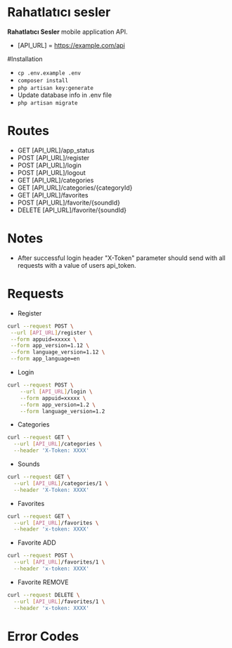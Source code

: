 # Rahatlatıcı sesler

**Rahatlatıcı Sesler** mobile application API.

* [API_URL] = https://example.com/api

#Installation
* `cp .env.example .env`
* `composer install`
* `php artisan key:generate`
* Update database info in .env file
* `php artisan migrate`

# Routes
* GET [API_URL]/app_status
* POST [API_URL]/register
* POST [API_URL]/login
* POST [API_URL]/logout
* GET [API_URL]/categories
* GET [API_URL]/categories/{categoryId}
* GET [API_URL]/favorites
* POST [API_URL]/favorite/{soundId}
* DELETE [API_URL]/favorite/{soundId}

# Notes
* After successful login header "X-Token" parameter should send with all requests with a value of users api_token.

# Requests
* Register
```bash
curl --request POST \
 --url [API_URL]/register \
 --form appuid=xxxxx \
 --form app_version=1.12 \
 --form language_version=1.12 \
 --form app_language=en
```

* Login
```bash
curl --request POST \
    --url [API_URL]/login \
    --form appuid=xxxxx \
    --form app_version=1.2 \
    --form language_version=1.2
```

* Categories
```bash
curl --request GET \
  --url [API_URL]/categories \
  --header 'X-Token: XXXX'
```

* Sounds
```bash
curl --request GET \
  --url [API_URL]/categories/1 \
  --header 'X-Token: XXXX'
```

* Favorites
```bash
curl --request GET \
  --url [API_URL]/favorites \
  --header 'x-token: XXXX'
```

* Favorite ADD
```bash
curl --request POST \
  --url [API_URL]/favorites/1 \
  --header 'x-token: XXXX'
```

* Favorite REMOVE
```bash
curl --request DELETE \
  --url [API_URL]/favorites/1 \
  --header 'x-token: XXXX'
```

 # Error Codes
 